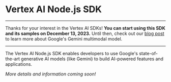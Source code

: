 Vertex AI Node.js SDK
======================

***
Thanks for your interest in the Vertex AI SDKs! **You can start using this SDK and its samples on December 13, 2023.** Until then, check out our [blog post](https://blog.google/technology/ai/google-gemini-ai/) to learn more about Google's Gemini multimodal model.
***

The Vertex AI Node.js SDK enables developers to use Google's state-of-the-art generative AI models (like Gemini) to build AI-powered features and applications.

*More details and information coming soon!*